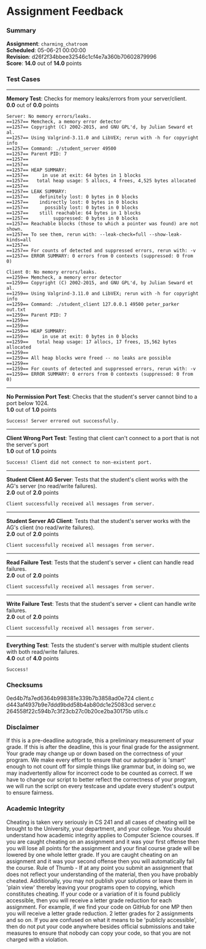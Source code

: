# Assignment Feedback

### Summary

**Assignment**: `charming_chatroom`  
**Scheduled**: 05-06-21 00:00:00  
**Revision**: d26f2f34bbee32546c1cf4e7a360b70602879996  
**Score**: **14.0** out of **14.0** points

### Test Cases
---

**Memory Test**: Checks for memory leaks/errors from your server/client.  
**0.0** out of **0.0** points
```
Server: No memory errors/leaks.
==1257== Memcheck, a memory error detector
==1257== Copyright (C) 2002-2015, and GNU GPL'd, by Julian Seward et al.
==1257== Using Valgrind-3.11.0 and LibVEX; rerun with -h for copyright info
==1257== Command: ./student_server 49500
==1257== Parent PID: 7
==1257== 
==1257== 
==1257== HEAP SUMMARY:
==1257==     in use at exit: 64 bytes in 1 blocks
==1257==   total heap usage: 5 allocs, 4 frees, 4,525 bytes allocated
==1257== 
==1257== LEAK SUMMARY:
==1257==    definitely lost: 0 bytes in 0 blocks
==1257==    indirectly lost: 0 bytes in 0 blocks
==1257==      possibly lost: 0 bytes in 0 blocks
==1257==    still reachable: 64 bytes in 1 blocks
==1257==         suppressed: 0 bytes in 0 blocks
==1257== Reachable blocks (those to which a pointer was found) are not shown.
==1257== To see them, rerun with: --leak-check=full --show-leak-kinds=all
==1257== 
==1257== For counts of detected and suppressed errors, rerun with: -v
==1257== ERROR SUMMARY: 0 errors from 0 contexts (suppressed: 0 from 0)

Client 0: No memory errors/leaks.
==1259== Memcheck, a memory error detector
==1259== Copyright (C) 2002-2015, and GNU GPL'd, by Julian Seward et al.
==1259== Using Valgrind-3.11.0 and LibVEX; rerun with -h for copyright info
==1259== Command: ./student_client 127.0.0.1 49500 peter_parker out.txt
==1259== Parent PID: 7
==1259== 
==1259== 
==1259== HEAP SUMMARY:
==1259==     in use at exit: 0 bytes in 0 blocks
==1259==   total heap usage: 17 allocs, 17 frees, 15,562 bytes allocated
==1259== 
==1259== All heap blocks were freed -- no leaks are possible
==1259== 
==1259== For counts of detected and suppressed errors, rerun with: -v
==1259== ERROR SUMMARY: 0 errors from 0 contexts (suppressed: 0 from 0)
```
---

**No Permission Port Test**: Checks that the student's server cannot bind to a port below 1024.  
**1.0** out of **1.0** points
```
Success! Server errored out successfully.
```
---

**Client Wrong Port Test**: Testing that client can't connect to a port that is not the server's port  
**1.0** out of **1.0** points
```
Success! Client did not connect to non-existent port.
```
---

**Student Client AG Server**: Tests that the student's client works with the AG's server (no read/write failures).  
**2.0** out of **2.0** points
```
Client successfully received all messages from server.
```
---

**Student Server AG Client**: Tests that the student's server works with the AG's client (no read/write failures).  
**2.0** out of **2.0** points
```
Client successfully received all messages from server.
```
---

**Read Failure Test**: Tests that the student's server + client can handle read failures.  
**2.0** out of **2.0** points
```
Client successfully received all messages from server.
```
---

**Write Failure Test**: Tests that the student's server + client can handle write failures.  
**2.0** out of **2.0** points
```
Client successfully received all messages from server.
```
---

**Everything Test**: Tests the student's server with multiple student clients with both read/write failures.  
**4.0** out of **4.0** points
```
Success!
```
### Checksums

0ed4b7fa7ed6364b998381e339b7b3858ad0e724 client.c  
d443af4937b9e7ddd9bdd58b4ab80dc1e25083cd server.c  
264558f22c594b7c3f23cb27c0b20ce2ba30175b utils.c


### Disclaimer
If this is a pre-deadline autograde, this a preliminary measurement of your grade.
If this is after the deadline, this is your final grade for the assignment.
Your grade may change up or down based on the correctness of your program.
We make every effort to ensure that our autograder is 'smart' enough to not count off
for simple things like grammar but, in doing so, we may inadvertently allow for
incorrect code to be counted as correct.
If we have to change our script to better reflect the correctness of your program,
we will run the script on every testcase and update every student's output to ensure fairness.



### Academic Integrity
Cheating is taken very seriously in CS 241 and all cases of cheating will be brought to the University, your department, and your college.
You should understand how academic integrity applies to Computer Science courses.
If you are caught cheating on an assignment and it was your first offense then you will lose all points for the assignment and your final course
grade will be lowered by one whole letter grade. If you are caught cheating on an assignment and it was your second offense then you will automatically fail the course.
Rule of Thumb - If at any point you submit an assignment that does not reflect your understanding of the material, then you have probably cheated.
Additionally, you may not publish your solutions or leave them in 'plain view' thereby leaving your programs open to copying, which constitutes cheating.
If your code or a variation of it is found publicly accessible, then you will receive a letter grade reduction for each assignment.
For example, if we find your code on GitHub for one MP then you will receive a letter grade reduction. 2 letter grades for 2 assignments and so on.
If you are confused on what it means to be 'publicly accessible', then do not put your code anywhere besides official submissions and take measures
to ensure that nobody can copy your code, so that you are not charged with a violation.


